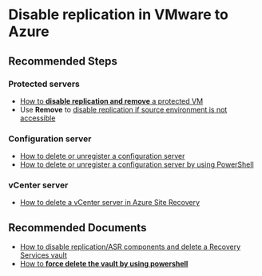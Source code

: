 <properties
    pageTitle="Disable replication in V2A"
    description="Disable replication in V2A"
    service="microsoft.recoveryservices"
    resource="vaults"
    authors="v-bllydi, TobyTu"
    ms.author="aaronmax"
    displayOrder=""
    selfHelpType="generic"
    supportTopicIds="32680605"
    resourceTags=""
    productPesIds="16370"
    cloudEnvironments="public, Fairfax"
    articleId="71842b51-f522-4acb-9ef4-f78c5e87ec25"
	ownershipId="Compute_SiteRecovery"
/>

# Disable replication in VMware to Azure

## **Recommended Steps**

### Protected servers

* [How to **disable replication and remove** a protected VM](https://docs.microsoft.com/azure/site-recovery/site-recovery-manage-registration-and-protection#disable-protection-for-a-vmware-vm-or-physical-server-vmware-to-azure)
* Use **Remove** to [disable replication if source environment is not accessible](https://docs.microsoft.com/azure/site-recovery/site-recovery-manage-registration-and-protection#disable-protection-for-a-vmware-vm-or-physical-server-vmware-to-azure)

### Configuration server

* [How to delete or unregister a configuration server](https://docs.microsoft.com/azure/site-recovery/site-recovery-vmware-to-azure-manage-configuration-server#delete-or-unregister-a-configuration-server)
* [How to delete or unregister a configuration server by using PowerShell](https://docs.microsoft.com/azure/site-recovery/site-recovery-vmware-to-azure-manage-configuration-server#delete-or-unregister-a-configuration-server-powershell)

### vCenter server

* [How to delete a vCenter server in Azure Site Recovery](https://docs.microsoft.com/azure/site-recovery/vmware-azure-manage-vcenter#delete-a-vcenter-server)

## **Recommended Documents**

* [How to disable replication/ASR components and delete a Recovery Services vault](https://docs.microsoft.com/azure/site-recovery/delete-vault#delete-a-site-recovery-vault-1)
* [How to **force delete the vault by using powershell**](https://docs.microsoft.com/azure/site-recovery/delete-vault#use-powershell-to-force-delete-the-vault)
